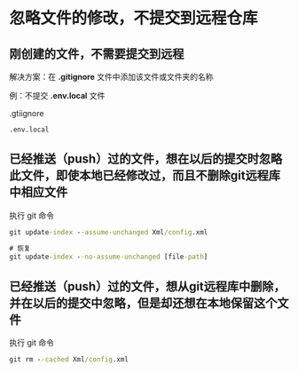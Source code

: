 # 忽略文件的修改，不提交到远程仓库

## 刚创建的文件，不需要提交到远程

解决方案：在 **.gitignore** 文件中添加该文件或文件夹的名称

例：不提交 **.env.local** 文件

.gtiignore
```
.env.local
```

## 已经推送（push）过的文件，想在以后的提交时忽略此文件，即使本地已经修改过，而且不删除git远程库中相应文件

执行 git 命令
```cmd
git update-index --assume-unchanged Xml/config.xml  

# 恢复
git update-index --no-assume-unchanged [file-path]
```

## 已经推送（push）过的文件，想从git远程库中删除，并在以后的提交中忽略，但是却还想在本地保留这个文件

执行 git 命令
```cmd
git rm --cached Xml/config.xml 
```